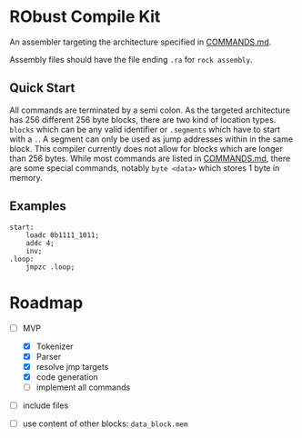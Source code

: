# RObust Compile Kit

An assembler targeting the architecture specified in [COMMANDS.md][commands].

Assembly files should have the file ending `.ra` for `rock assembly`.

## Quick Start

All commands are terminated by a semi colon. As the targeted architecture has 256 different 256 byte blocks,
there are two kind of location types. `blocks` which can be any valid identifier or `.segments` which have to start with a `.`.
A segment can only be used as jump addresses within in the same block. This compiler currently does not allow for blocks which
are longer than 256 bytes. While most commands are listed in [COMMANDS.md][commands], there are some special commands, notably
`byte <data>` which stores 1 byte in memory.

## Examples

```
start:
    loadc 0b1111_1011;
    addc 4;
    inv;
.loop:
    jmpzc .loop;
```

# Roadmap

- [ ] MVP
  - [x] Tokenizer
  - [x] Parser
  - [x] resolve jmp targets
  - [x] code generation
  - [ ] implement all commands
- [ ] include files
- [ ] use content of other blocks: `data_block.mem`


[commands]: ../COMMANDS.md